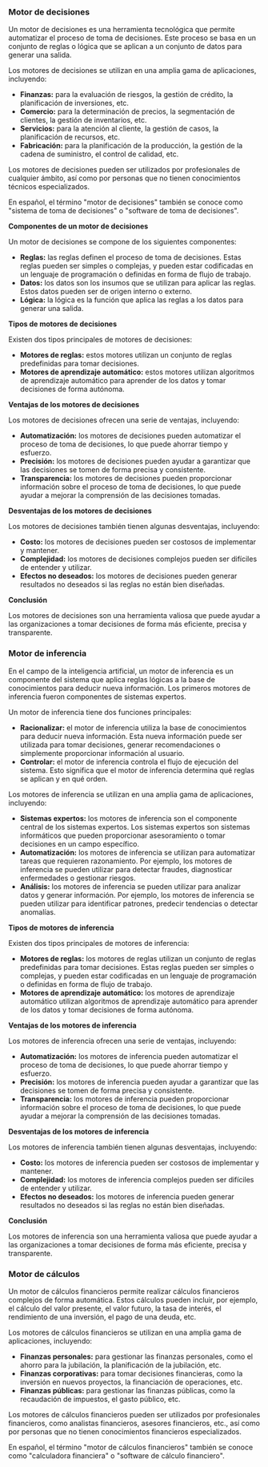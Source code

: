 ### Motor de decisiones

Un motor de decisiones es una herramienta tecnológica que permite automatizar el proceso de toma de decisiones. Este proceso se basa en un conjunto de reglas o lógica que se aplican a un conjunto de datos para generar una salida.

Los motores de decisiones se utilizan en una amplia gama de aplicaciones, incluyendo:

- **Finanzas:** para la evaluación de riesgos, la gestión de crédito, la planificación de inversiones, etc.
- **Comercio:** para la determinación de precios, la segmentación de clientes, la gestión de inventarios, etc.
- **Servicios:** para la atención al cliente, la gestión de casos, la planificación de recursos, etc.
- **Fabricación:** para la planificación de la producción, la gestión de la cadena de suministro, el control de calidad, etc.

Los motores de decisiones pueden ser utilizados por profesionales de cualquier ámbito, así como por personas que no tienen conocimientos técnicos especializados.

En español, el término "motor de decisiones" también se conoce como "sistema de toma de decisiones" o "software de toma de decisiones".

**Componentes de un motor de decisiones**

Un motor de decisiones se compone de los siguientes componentes:

- **Reglas:** las reglas definen el proceso de toma de decisiones. Estas reglas pueden ser simples o complejas, y pueden estar codificadas en un lenguaje de programación o definidas en forma de flujo de trabajo.
- **Datos:** los datos son los insumos que se utilizan para aplicar las reglas. Estos datos pueden ser de origen interno o externo.
- **Lógica:** la lógica es la función que aplica las reglas a los datos para generar una salida.

**Tipos de motores de decisiones**

Existen dos tipos principales de motores de decisiones:

- **Motores de reglas:** estos motores utilizan un conjunto de reglas predefinidas para tomar decisiones.
- **Motores de aprendizaje automático:** estos motores utilizan algoritmos de aprendizaje automático para aprender de los datos y tomar decisiones de forma autónoma.

**Ventajas de los motores de decisiones**

Los motores de decisiones ofrecen una serie de ventajas, incluyendo:

- **Automatización:** los motores de decisiones pueden automatizar el proceso de toma de decisiones, lo que puede ahorrar tiempo y esfuerzo.
- **Precisión:** los motores de decisiones pueden ayudar a garantizar que las decisiones se tomen de forma precisa y consistente.
- **Transparencia:** los motores de decisiones pueden proporcionar información sobre el proceso de toma de decisiones, lo que puede ayudar a mejorar la comprensión de las decisiones tomadas.

**Desventajas de los motores de decisiones**

Los motores de decisiones también tienen algunas desventajas, incluyendo:

- **Costo:** los motores de decisiones pueden ser costosos de implementar y mantener.
- **Complejidad:** los motores de decisiones complejos pueden ser difíciles de entender y utilizar.
- **Efectos no deseados:** los motores de decisiones pueden generar resultados no deseados si las reglas no están bien diseñadas.

**Conclusión**

Los motores de decisiones son una herramienta valiosa que puede ayudar a las organizaciones a tomar decisiones de forma más eficiente, precisa y transparente.

### Motor de inferencia

En el campo de la inteligencia artificial, un motor de inferencia es un componente del sistema que aplica reglas lógicas a la base de conocimientos para deducir nueva información. Los primeros motores de inferencia fueron componentes de sistemas expertos.

Un motor de inferencia tiene dos funciones principales:

- **Racionalizar:** el motor de inferencia utiliza la base de conocimientos para deducir nueva información. Esta nueva información puede ser utilizada para tomar decisiones, generar recomendaciones o simplemente proporcionar información al usuario.
- **Controlar:** el motor de inferencia controla el flujo de ejecución del sistema. Esto significa que el motor de inferencia determina qué reglas se aplican y en qué orden.

Los motores de inferencia se utilizan en una amplia gama de aplicaciones, incluyendo:

- **Sistemas expertos:** los motores de inferencia son el componente central de los sistemas expertos. Los sistemas expertos son sistemas informáticos que pueden proporcionar asesoramiento o tomar decisiones en un campo específico.
- **Automatización:** los motores de inferencia se utilizan para automatizar tareas que requieren razonamiento. Por ejemplo, los motores de inferencia se pueden utilizar para detectar fraudes, diagnosticar enfermedades o gestionar riesgos.
- **Análisis:** los motores de inferencia se pueden utilizar para analizar datos y generar información. Por ejemplo, los motores de inferencia se pueden utilizar para identificar patrones, predecir tendencias o detectar anomalías.

**Tipos de motores de inferencia**

Existen dos tipos principales de motores de inferencia:

- **Motores de reglas:** los motores de reglas utilizan un conjunto de reglas predefinidas para tomar decisiones. Estas reglas pueden ser simples o complejas, y pueden estar codificadas en un lenguaje de programación o definidas en forma de flujo de trabajo.
- **Motores de aprendizaje automático:** los motores de aprendizaje automático utilizan algoritmos de aprendizaje automático para aprender de los datos y tomar decisiones de forma autónoma.

**Ventajas de los motores de inferencia**

Los motores de inferencia ofrecen una serie de ventajas, incluyendo:

- **Automatización:** los motores de inferencia pueden automatizar el proceso de toma de decisiones, lo que puede ahorrar tiempo y esfuerzo.
- **Precisión:** los motores de inferencia pueden ayudar a garantizar que las decisiones se tomen de forma precisa y consistente.
- **Transparencia:** los motores de inferencia pueden proporcionar información sobre el proceso de toma de decisiones, lo que puede ayudar a mejorar la comprensión de las decisiones tomadas.

**Desventajas de los motores de inferencia**

Los motores de inferencia también tienen algunas desventajas, incluyendo:

- **Costo:** los motores de inferencia pueden ser costosos de implementar y mantener.
- **Complejidad:** los motores de inferencia complejos pueden ser difíciles de entender y utilizar.
- **Efectos no deseados:** los motores de inferencia pueden generar resultados no deseados si las reglas no están bien diseñadas.

**Conclusión**

Los motores de inferencia son una herramienta valiosa que puede ayudar a las organizaciones a tomar decisiones de forma más eficiente, precisa y transparente.

### Motor de cálculos 

Un motor de cálculos  financieros permite realizar cálculos financieros complejos de forma automática. Estos cálculos pueden incluir, por ejemplo, el cálculo del valor presente, el valor futuro, la tasa de interés, el rendimiento de una inversión, el pago de una deuda, etc.

Los motores de cálculos financieros se utilizan en una amplia gama de aplicaciones, incluyendo:

- **Finanzas personales:** para gestionar las finanzas personales, como el ahorro para la jubilación, la planificación de la jubilación, etc.
- **Finanzas corporativas:** para tomar decisiones financieras, como la inversión en nuevos proyectos, la financiación de operaciones, etc.
- **Finanzas públicas:** para gestionar las finanzas públicas, como la recaudación de impuestos, el gasto público, etc.

Los motores de cálculos financieros pueden ser utilizados por profesionales financieros, como analistas financieros, asesores financieros, etc., así como por personas que no tienen conocimientos financieros especializados.

En español, el término "motor de cálculos financieros" también se conoce como "calculadora financiera" o "software de cálculo financiero".

